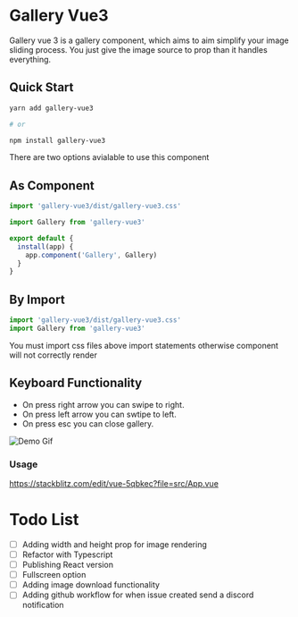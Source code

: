 # Gallery Vue3

Gallery vue 3 is a gallery component, which aims to aim simplify your image sliding process. You just give the image source to prop than it handles everything.

## Quick Start

```bash
yarn add gallery-vue3

# or

npm install gallery-vue3
```

There are two options avialable to use this component

## As Component

```js
import 'gallery-vue3/dist/gallery-vue3.css'

import Gallery from 'gallery-vue3'

export default {
  install(app) {
    app.component('Gallery', Gallery)
  }
}
```

## By Import

```js
import 'gallery-vue3/dist/gallery-vue3.css'
import Gallery from 'gallery-vue3'
```

You must import css files above import statements otherwise component will not correctly render

## Keyboard Functionality

- On press right arrow you can swipe to right.
- On press left arrow you can swtipe to left.
- On press esc you can close gallery.

![Demo Gif](https://media.giphy.com/media/zCxOtq5MyVAS5nKTcc/giphy.gif)

### Usage

https://stackblitz.com/edit/vue-5qbkec?file=src/App.vue

# Todo List

- [ ] Adding width and height prop for image rendering
- [ ] Refactor with Typescript
- [ ] Publishing React version
- [ ] Fullscreen option
- [ ] Adding image download functionality
- [ ] Adding github workflow for when issue created send a discord notification
